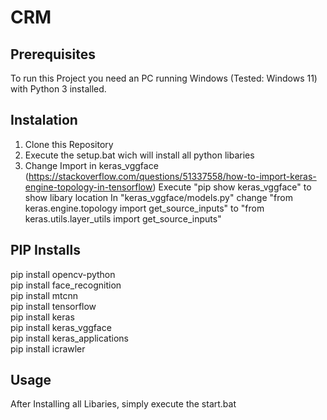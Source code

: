 # CRM

## Prerequisites
To run this Project you need an PC running Windows (Tested: Windows 11) with Python 3 installed.

## Instalation
1) Clone this Repository
2) Execute the setup.bat wich will install all python libaries
3) Change Import in keras_vggface (https://stackoverflow.com/questions/51337558/how-to-import-keras-engine-topology-in-tensorflow) 
Execute "pip show keras_vggface" to show libary location
In "keras_vggface/models.py" change "from keras.engine.topology import get_source_inputs" to "from keras.utils.layer_utils import get_source_inputs"

## PIP Installs

pip install opencv-python \
pip install face_recognition \
pip install mtcnn \
pip install tensorflow \
pip install keras \
pip install keras_vggface \
pip install keras_applications \
pip install icrawler 


## Usage
After Installing all Libaries, simply execute the start.bat
